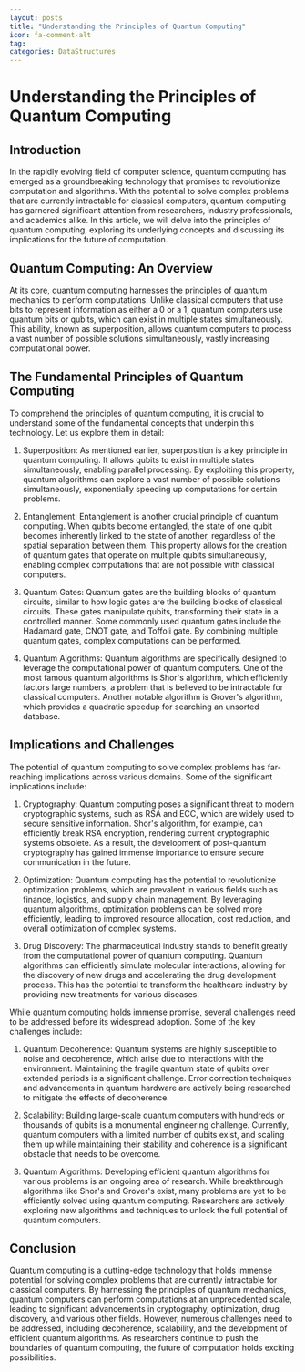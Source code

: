```yaml
---
layout: posts
title: "Understanding the Principles of Quantum Computing"
icon: fa-comment-alt
tag:      
categories: DataStructures
---
```



# Understanding the Principles of Quantum Computing

## Introduction

In the rapidly evolving field of computer science, quantum computing has emerged as a groundbreaking technology that promises to revolutionize computation and algorithms. With the potential to solve complex problems that are currently intractable for classical computers, quantum computing has garnered significant attention from researchers, industry professionals, and academics alike. In this article, we will delve into the principles of quantum computing, exploring its underlying concepts and discussing its implications for the future of computation.

## Quantum Computing: An Overview

At its core, quantum computing harnesses the principles of quantum mechanics to perform computations. Unlike classical computers that use bits to represent information as either a 0 or a 1, quantum computers use quantum bits or qubits, which can exist in multiple states simultaneously. This ability, known as superposition, allows quantum computers to process a vast number of possible solutions simultaneously, vastly increasing computational power.

## The Fundamental Principles of Quantum Computing

To comprehend the principles of quantum computing, it is crucial to understand some of the fundamental concepts that underpin this technology. Let us explore them in detail:

1. Superposition: As mentioned earlier, superposition is a key principle in quantum computing. It allows qubits to exist in multiple states simultaneously, enabling parallel processing. By exploiting this property, quantum algorithms can explore a vast number of possible solutions simultaneously, exponentially speeding up computations for certain problems.

2. Entanglement: Entanglement is another crucial principle of quantum computing. When qubits become entangled, the state of one qubit becomes inherently linked to the state of another, regardless of the spatial separation between them. This property allows for the creation of quantum gates that operate on multiple qubits simultaneously, enabling complex computations that are not possible with classical computers.

3. Quantum Gates: Quantum gates are the building blocks of quantum circuits, similar to how logic gates are the building blocks of classical circuits. These gates manipulate qubits, transforming their state in a controlled manner. Some commonly used quantum gates include the Hadamard gate, CNOT gate, and Toffoli gate. By combining multiple quantum gates, complex computations can be performed.

4. Quantum Algorithms: Quantum algorithms are specifically designed to leverage the computational power of quantum computers. One of the most famous quantum algorithms is Shor's algorithm, which efficiently factors large numbers, a problem that is believed to be intractable for classical computers. Another notable algorithm is Grover's algorithm, which provides a quadratic speedup for searching an unsorted database.

## Implications and Challenges

The potential of quantum computing to solve complex problems has far-reaching implications across various domains. Some of the significant implications include:

1. Cryptography: Quantum computing poses a significant threat to modern cryptographic systems, such as RSA and ECC, which are widely used to secure sensitive information. Shor's algorithm, for example, can efficiently break RSA encryption, rendering current cryptographic systems obsolete. As a result, the development of post-quantum cryptography has gained immense importance to ensure secure communication in the future.

2. Optimization: Quantum computing has the potential to revolutionize optimization problems, which are prevalent in various fields such as finance, logistics, and supply chain management. By leveraging quantum algorithms, optimization problems can be solved more efficiently, leading to improved resource allocation, cost reduction, and overall optimization of complex systems.

3. Drug Discovery: The pharmaceutical industry stands to benefit greatly from the computational power of quantum computing. Quantum algorithms can efficiently simulate molecular interactions, allowing for the discovery of new drugs and accelerating the drug development process. This has the potential to transform the healthcare industry by providing new treatments for various diseases.

While quantum computing holds immense promise, several challenges need to be addressed before its widespread adoption. Some of the key challenges include:

1. Quantum Decoherence: Quantum systems are highly susceptible to noise and decoherence, which arise due to interactions with the environment. Maintaining the fragile quantum state of qubits over extended periods is a significant challenge. Error correction techniques and advancements in quantum hardware are actively being researched to mitigate the effects of decoherence.

2. Scalability: Building large-scale quantum computers with hundreds or thousands of qubits is a monumental engineering challenge. Currently, quantum computers with a limited number of qubits exist, and scaling them up while maintaining their stability and coherence is a significant obstacle that needs to be overcome.

3. Quantum Algorithms: Developing efficient quantum algorithms for various problems is an ongoing area of research. While breakthrough algorithms like Shor's and Grover's exist, many problems are yet to be efficiently solved using quantum computing. Researchers are actively exploring new algorithms and techniques to unlock the full potential of quantum computers.

## Conclusion

Quantum computing is a cutting-edge technology that holds immense potential for solving complex problems that are currently intractable for classical computers. By harnessing the principles of quantum mechanics, quantum computers can perform computations at an unprecedented scale, leading to significant advancements in cryptography, optimization, drug discovery, and various other fields. However, numerous challenges need to be addressed, including decoherence, scalability, and the development of efficient quantum algorithms. As researchers continue to push the boundaries of quantum computing, the future of computation holds exciting possibilities.